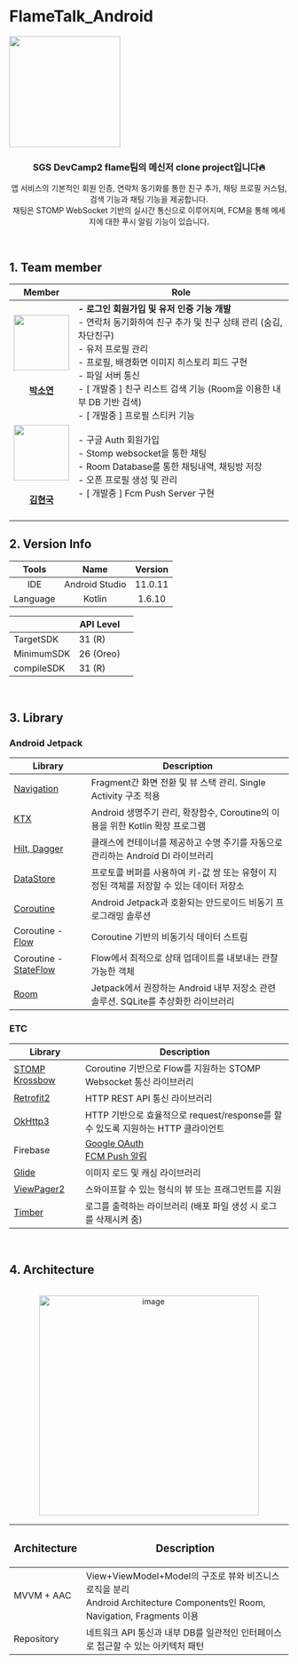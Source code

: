 # FlameTalk_Android
<div align="center" style="display:flex;">
	<img src="https://user-images.githubusercontent.com/43838030/153394342-37221ea4-b3cf-4dc4-81b6-4d0b9ed9e46b.png" width="200">
</div>


<div align="center">

### SGS DevCamp2 flame팀의 메신저 clone project입니다🔥
앱 서비스의 기본적인 회원 인증, 연락처 동기화를 통한 친구 추가, 채팅 프로필 커스텀, 검색 기능과 채팅 기능을 제공합니다.
<br/>채팅은 STOMP WebSocket 기반의 실시간 통신으로 이루어지며, FCM을 통해 메세지에 대한 푸시 알림 기능이 있습니다.
</div>

<br/>

## 1. Team member
| Member | Role |
| :-----------------------------------: | :---------------------------------------: | 
| [<img src="https://avatars.githubusercontent.com/paksuua" width="100">](https://github.com/paksuua) </br> <h4>[박소연](https://github.com/paksuua)</h4> |<div align="left"> **- 로그인 회원가입 및 유저 인증 기능 개발**</br> - 연락처 동기화하여 친구 추가 및 친구 상태 관리 (숨김, 차단친구) </br> - 유저 프로필 관리 </br> - 프로필, 배경화면 이미지 히스토리 피드 구현 </br> - 파일 서버 통신 </br> - [ 개발중 ] 친구 리스트 검색 기능 (Room을 이용한 내부 DB 기반 검색) </br> - [ 개발중 ] 프로필 스티커 기능 </div>|
|[<img src="https://avatars.githubusercontent.com/014967" width="100">](https://github.com/014967) </br> <h4> [김현국](https://github.com/014967) </h4> | <div align="left">  - 구글 Auth 회원가입  </br> - Stomp websocket을 통한 채팅 </br> - Room Database를 통한 채팅내역, 채팅방 저장 </br> - 오픈 프로필 생성 및 관리 </br> - [ 개발중 ] Fcm Push Server 구현 </br> </br> </div> |


## 2. Version Info

| Tools | Name | Version |
| :-----: | :-----:|:----: | 
| IDE | Android Studio | 11.0.11 |
| Language | Kotlin | 1.6.10 |


||API Level ||
|---|---|---|
| TargetSDK | 31 (R) |
| MinimumSDK | 26 (Oreo)  |
| compileSDK | 31 (R)|

</br>

## 3. Library
### Android Jetpack 
|                  Library             |          Description   |
| ----------------------------------- | ------------------------------------------- |
| [Navigation](https://developer.android.com/guide/navigation/navigation-getting-started?hl=ko)   |  Fragment간 화면 전환 및 뷰 스택 관리. Single Activity 구조 적용  |
| [KTX](https://developer.android.com/kotlin/ktx)  | Android 생명주기 관리, 확장함수, Coroutine의 이용을 위한 Kotlin 확장 프로그램   |
| [Hilt, Dagger](https://developer.android.com/training/dependency-injection/hilt-android?hl=ko) | 클래스에 컨테이너를 제공하고 수명 주기를 자동으로 관리하는 Android DI 라이브러리 |
| [DataStore](https://developer.android.com/topic/libraries/architecture/datastore?hl=ko#preferences-datastore) |  프로토콜 버퍼를 사용하여 키-값 쌍 또는 유형이 지정된 객체를 저장할 수 있는 데이터 저장소 |
| [Coroutine](https://developer.android.com/kotlin/coroutines?hl=ko) | Android Jetpack과 호환되는 안드로이드 비동기 프로그래밍 솔루션 |
| Coroutine - [Flow](https://developer.android.com/kotlin/flow?hl=ko) | Coroutine 기반의 비동기식 데이터 스트림 |
| Coroutine - [StateFlow](https://developer.android.com/kotlin/flow/stateflow-and-sharedflow?hl=ko) | Flow에서 최적으로 상태 업데이트를 내보내는 관찰 가능한 객체 |
| [Room](https://developer.android.com/training/data-storage/room?hl=ko) | Jetpack에서 권장하는 Android 내부 저장소 관련 솔루션. SQLite를 추상화한 라이브러리 |

### ETC
|                  Library             |          Description   |
| ----------------------------------- | ------------------------------------------- |
| [STOMP Krossbow](https://github.com/joffrey-bion/krossbow) | Coroutine 기반으로 Flow를 지원하는 STOMP Websocket 통신 라이브러리 |
| [Retrofit2](https://square.github.io/retrofit/)  | HTTP REST API 통신 라이브러리  |
| [OkHttp3](https://square.github.io/okhttp/)  | HTTP 기반으로  효율적으로 request/response를 할 수 있도록 지원하는 HTTP 클라이언트 |
| Firebase | [Google OAuth](https://firebase.google.com/docs/auth/android/google-signin?hl=ko) </br> [FCM Push 알림](https://firebase.google.com/docs/cloud-messaging?hl=ko) |
| [Glide](https://github.com/bumptech/glide) | 이미지 로드 및 캐싱 라이브러리 |
| [ViewPager2](https://developer.android.com/training/animation/screen-slide-2?hl=ko) | 스와이프할 수 있는 형식의 뷰 또는 프래그먼트를 지원  |
| [Timber](https://github.com/JakeWharton/timber)     |  로그를 출력하는 라이브러리 (배포 파일 생성 시 로그를 삭제시켜 줌)  |

</br>

## 4. Architecture
</br>
<div align="center">
<img width="396" alt="image"src="https://user-images.githubusercontent.com/43838030/153743074-eed1c053-23e5-4363-95c6-b8bca5784c24.png"></div>

| <h3>Architecture</h3> | <h3>Description</h3> |
|---|---|
| MVVM + AAC | View+ViewModel+Model의 구조로 뷰와 비즈니스 로직을 분리 </br> Android Architecture Components인 Room, Navigation, Fragments 이용 |
| Repository | 네트워크 API 통신과 내부 DB를 일관적인 인터페이스로 접근할 수 있는 아키텍처 패턴 |
